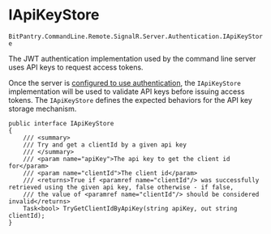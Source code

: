 # IApiKeyStore

```BitPantry.CommandLine.Remote.SignalR.Server.Authentication.IApiKeyStore```

The JWT authentication implementation used by the command line server uses API keys to request access tokens.

Once the server is [configured to use authentication](GettingStarted.md#configuring-authentication), the ```IApiKeyStore``` implementation will be used to validate API keys before issuing access tokens. The ```IApiKeyStore``` defines the expected behaviors for the API key storage mechanism. 

```
public interface IApiKeyStore
{
    /// <summary>
    /// Try and get a clientId by a given api key
    /// </summary>
    /// <param name="apiKey">The api key to get the client id for</param>
    /// <param name="clientId">The client id</param>
    /// <returns>True if <paramref name="clientId"/> was successfully retrieved using the given api key, false otherwise - if false,
    /// the value of <paramref name="clientId"/> should be considered invalid</returns>
    Task<bool> TryGetClientIdByApiKey(string apiKey, out string clientId);
}
```